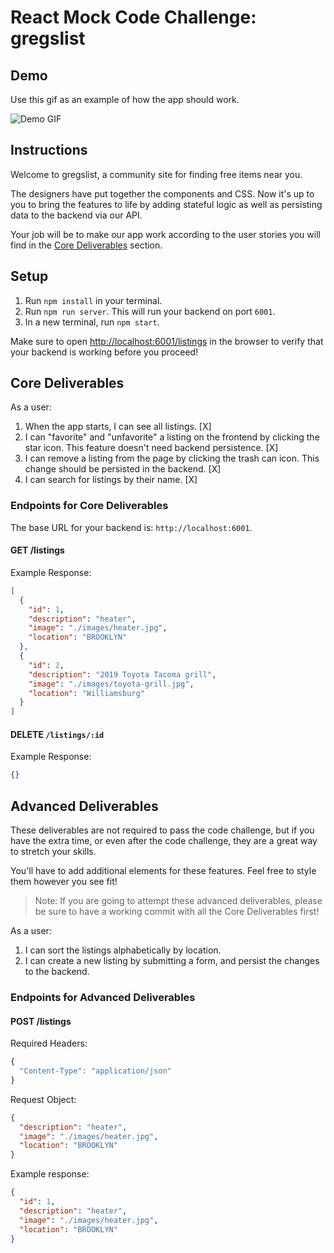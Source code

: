 # React Mock Code Challenge: gregslist

## Demo

Use this gif as an example of how the app should work.

![Demo GIF](https://curriculum-content.s3.amazonaws.com/phase-2/react-hooks-mock-challenge-gregslist/demo.gif)

## Instructions

Welcome to gregslist, a community site for finding free items near you.

The designers have put together the components and CSS. Now it's up to you to
bring the features to life by adding stateful logic as well as persisting data
to the backend via our API.

Your job will be to make our app work according to the user stories you will
find in the [Core Deliverables](#Core-Deliverables) section.

## Setup

1. Run `npm install` in your terminal.
2. Run `npm run server`. This will run your backend on port `6001`.
3. In a new terminal, run `npm start`.

Make sure to open [http://localhost:6001/listings](http://localhost:6001/listings)
in the browser to verify that your backend is working before you proceed!

## Core Deliverables

As a user:

1. When the app starts, I can see all listings.
[X]
2. I can "favorite" and "unfavorite" a listing on the frontend by clicking the
   star icon. This feature doesn't need backend persistence.
[X]
3. I can remove a listing from the page by clicking the trash can icon. This
   change should be persisted in the backend.
[X]
4. I can search for listings by their name.
[X]

### Endpoints for Core Deliverables

The base URL for your backend is: `http://localhost:6001`.

#### GET /listings

Example Response:

```json
[
  {
    "id": 1,
    "description": "heater",
    "image": "./images/heater.jpg",
    "location": "BROOKLYN"
  },
  {
    "id": 2,
    "description": "2019 Toyota Tacoma grill",
    "image": "./images/toyota-grill.jpg",
    "location": "Williamsburg"
  }
]
```

#### DELETE `/listings/:id`

Example Response:

```json
{}
```

## Advanced Deliverables

These deliverables are not required to pass the code challenge, but if you have
the extra time, or even after the code challenge, they are a great way to
stretch your skills.

You'll have to add additional elements for these features. Feel free to style
them however you see fit!

> Note: If you are going to attempt these advanced deliverables, please be sure
> to have a working commit with all the Core Deliverables first!

As a user:

1. I can sort the listings alphabetically by location.
2. I can create a new listing by submitting a form, and persist the changes to
   the backend.

### Endpoints for Advanced Deliverables

#### POST /listings

Required Headers:

```js
{
  "Content-Type": "application/json"
}
```

Request Object:

```json
{
  "description": "heater",
  "image": "./images/heater.jpg",
  "location": "BROOKLYN"
}
```

Example response:

```json
{
  "id": 1,
  "description": "heater",
  "image": "./images/heater.jpg",
  "location": "BROOKLYN"
}
```
